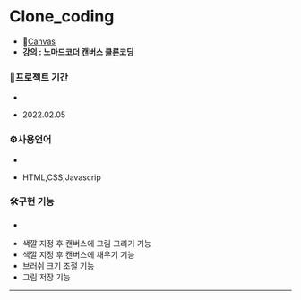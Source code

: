 # Clone_coding

* 💨[Canvas](https://mingnana.github.io/Clone/clone/canvas/index.html) 
* **강의 : 노마드코더 캔버스 클론코딩**


### **📆프로젝트 기간**
-
 * 2022.02.05

### **⚙사용언어**
-
 * HTML,CSS,Javascrip 

### **🛠구현 기능**
-
* 색깔 지정 후 캔버스에 그림 그리기 기능
* 색깔 지정 후 캔버스에 채우기 기능
* 브러쉬 크기 조절 기능
* 그림 저장 기능
***
